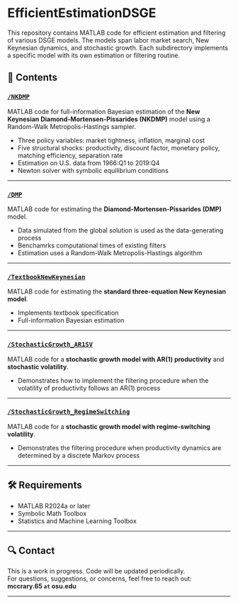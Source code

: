 # EfficientEstimationDSGE

This repository contains MATLAB code for efficient estimation and filtering of various DSGE models. The models span labor market search, New Keynesian dynamics, and stochastic growth. Each subdirectory implements a specific model with its own estimation or filtering routine.

## 📁 Contents

### [`/NKDMP`](./tree/main/NKDMP)
MATLAB code for full-information Bayesian estimation of the **New Keynesian Diamond-Mortensen-Pissarides (NKDMP)** model using a Random-Walk Metropolis-Hastings sampler.

- Three policy variables: market tightness, inflation, marginal cost  
- Five structural shocks: productivity, discount factor, monetary policy, matching efficiency, separation rate  
- Estimation on U.S. data from 1966:Q1 to 2019:Q4  
- Newton solver with symbolic equilibrium conditions

---

### [`/DMP`](./tree/main/DMP)
MATLAB code for estimating the **Diamond-Mortensen-Pissarides (DMP)** model.

- Data simulated from the global solution is used as the data-generating process  
- Benchamrks computational times of existing filters 
- Estimation uses a Random-Walk Metropolis-Hastings algorithm

---

### [`/TextbookNewKeynesian`](./tree/main/TextbookNewKeynesian)
MATLAB code for estimating the **standard three-equation New Keynesian model**.

- Implements textbook specification  
- Full-information Bayesian estimation

---

### [`/StochasticGrowth_AR1SV`](./tree/main/StochasticGrowth_AR1SV)
MATLAB code for a **stochastic growth model with AR(1) productivity** and **stochastic volatility**.

- Demonstrates how to implement the filtering procedure when the volatility of productivity follows an AR(1) process

---

### [`/StochasticGrowth_RegimeSwitching`](./tree/main/StochasticGrowth_RegimeSwitching)
MATLAB code for a **stochastic growth model with regime-switching volatility**.

- Demonstrates the filtering procedure when productivity dynamics are determined by a discrete Markov process

---

## 🛠 Requirements

- MATLAB R2024a or later  
- Symbolic Math Toolbox  
- Statistics and Machine Learning Toolbox

---

## 🔍 Contact

This is a work in progress. Code will be updated periodically.  
For questions, suggestions, or concerns, feel free to reach out:  
**mccrary.65 `at` osu.edu**


---

